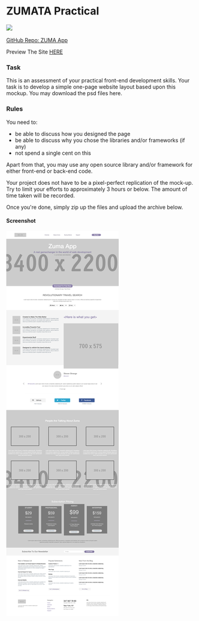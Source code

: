 # ZUMATA Practical

![](http://progressed.io/bar/100?title=Progress)

[GitHub Repo: ZUMA App](https://github.com/li-xinyang/AW_ZUMATA)

Preview The Site [HERE](http://li-xinyang.com/AW_ZUMATA/)

### Task

This is an assessment of your practical front-end development skills. Your task is to develop a simple one-page website layout based upon this mockup. You may download the psd files here.

### Rules

You need to:

- be able to discuss how you designed the page
- be able to discuss why you chose the libraries and/or frameworks (if any)
- not spend a single cent on this

Apart from that, you may use any open source library and/or framework for either front-end or back-end code.

Your project does not have to be a pixel-perfect replication of the mock-up. Try to limit your efforts to approximately 3 hours or below. The amount of time taken will be recorded.

Once you're done, simply zip up the files and upload the archive below.

#### Screenshot

![Screenshot](screenshot.png)